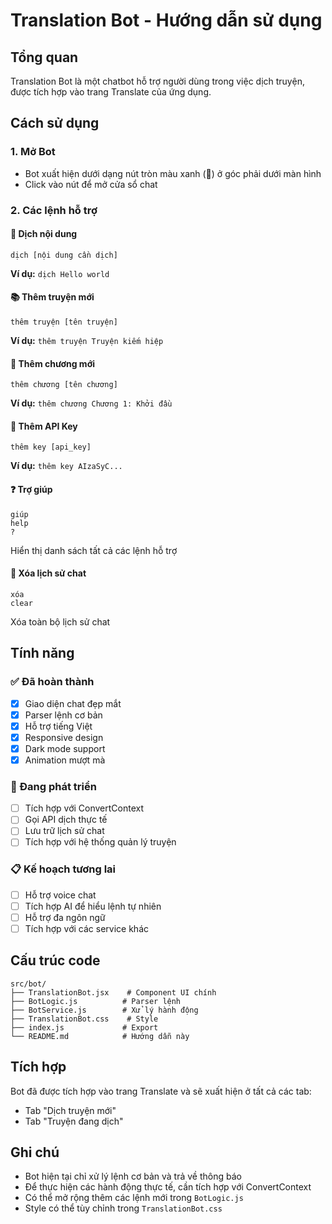 # Translation Bot - Hướng dẫn sử dụng

## Tổng quan
Translation Bot là một chatbot hỗ trợ người dùng trong việc dịch truyện, được tích hợp vào trang Translate của ứng dụng.

## Cách sử dụng

### 1. Mở Bot
- Bot xuất hiện dưới dạng nút tròn màu xanh (🤖) ở góc phải dưới màn hình
- Click vào nút để mở cửa sổ chat

### 2. Các lệnh hỗ trợ

#### 🔄 Dịch nội dung
```
dịch [nội dung cần dịch]
```
**Ví dụ:** `dịch Hello world`

#### 📚 Thêm truyện mới
```
thêm truyện [tên truyện]
```
**Ví dụ:** `thêm truyện Truyện kiếm hiệp`

#### 📖 Thêm chương mới
```
thêm chương [tên chương]
```
**Ví dụ:** `thêm chương Chương 1: Khởi đầu`

#### 🔑 Thêm API Key
```
thêm key [api_key]
```
**Ví dụ:** `thêm key AIzaSyC...`

#### ❓ Trợ giúp
```
giúp
help
?
```
Hiển thị danh sách tất cả các lệnh hỗ trợ

#### 🧹 Xóa lịch sử chat
```
xóa
clear
```
Xóa toàn bộ lịch sử chat

## Tính năng

### ✅ Đã hoàn thành
- [x] Giao diện chat đẹp mắt
- [x] Parser lệnh cơ bản
- [x] Hỗ trợ tiếng Việt
- [x] Responsive design
- [x] Dark mode support
- [x] Animation mượt mà

### 🔄 Đang phát triển
- [ ] Tích hợp với ConvertContext
- [ ] Gọi API dịch thực tế
- [ ] Lưu trữ lịch sử chat
- [ ] Tích hợp với hệ thống quản lý truyện

### 📋 Kế hoạch tương lai
- [ ] Hỗ trợ voice chat
- [ ] Tích hợp AI để hiểu lệnh tự nhiên
- [ ] Hỗ trợ đa ngôn ngữ
- [ ] Tích hợp với các service khác

## Cấu trúc code

```
src/bot/
├── TranslationBot.jsx    # Component UI chính
├── BotLogic.js          # Parser lệnh
├── BotService.js        # Xử lý hành động
├── TranslationBot.css    # Style
├── index.js             # Export
└── README.md            # Hướng dẫn này
```

## Tích hợp

Bot đã được tích hợp vào trang Translate và sẽ xuất hiện ở tất cả các tab:
- Tab "Dịch truyện mới"
- Tab "Truyện đang dịch"

## Ghi chú

- Bot hiện tại chỉ xử lý lệnh cơ bản và trả về thông báo
- Để thực hiện các hành động thực tế, cần tích hợp với ConvertContext
- Có thể mở rộng thêm các lệnh mới trong `BotLogic.js`
- Style có thể tùy chỉnh trong `TranslationBot.css`
